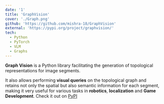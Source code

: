 ```yaml
---
date: '1'
title: 'GraphVision'
cover: './Graph.png'
github: 'https://github.com/mishra-18/GraphVision'
external: 'https://pypi.org/project/graphvision/'
tech:
  - Python
  - PyTorch
  - VLM
  - Graphs
---
```


**Graph Vision** is a Python library facilitating the generation of topological representations for image segments.

It also allows performing **visual queries** on the topological graph and retains not only the spatial but also semantic information for each segment, making it very useful for various tasks in **robotics**, **localization** and **Game Development**. Check it out on [PyPI](https://pypi.org/project/graphvision/)